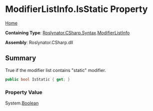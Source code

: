 <a name="_Top"></a>

# ModifierListInfo\.IsStatic Property

[Home](../../../../../README.md#_Top)

**Containing Type**: [Roslynator.CSharp.Syntax](../../README.md#_Top)\.[ModifierListInfo](../README.md#_Top)

**Assembly**: Roslynator\.CSharp\.dll

## Summary

True if the modifier list contains "static" modifier\.

```csharp
public bool IsStatic { get; }
```

### Property Value

System\.[Boolean](https://docs.microsoft.com/en-us/dotnet/api/system.boolean)

